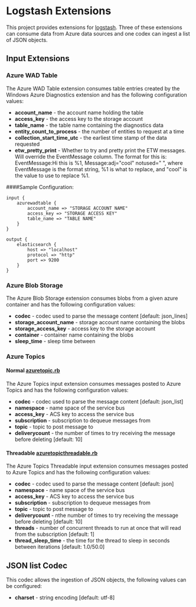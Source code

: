 # Logstash Extensions
This project provides extensions for [logstash](http://logstash.net/). Three of these extensions can consume data from Azure data sources and one codex can ingest a list of JSON objects.

## Input Extensions
### Azure WAD Table
The Azure WAD Table extension consumes table entries created by the Windows Azure Diagnostics extension and has the following configuration values:
- **account_name** - the account name holding the table
- **access_key** - the access key to the storage account
- **table_name** - the table name containing the diagnostics data
- **entity_count_to_process** - the number of entities to request at a time
- **collection_start_time_utc** - the earliest time stamp of the data requested
- **etw_pretty_print** - Whether to try and pretty print the ETW messages. Will override the EventMessage column. The format for this is: EventMessage:Hi this is %1, Message:adj="cool" notused=" ", where EventMessage is the format string, %1 is what to replace, and "cool" is the value to use to replace %1.

####Sample Configuration:
```
input { 
	azurewadtable {
		account_name => "STORAGE ACCOUNT NAME"
		access_key => "STORAGE ACCESS KEY"
		table_name => "TABLE NAME"
	}
}

output {
	elasticsearch {
		host => "localhost"
		protocol => "http"
        port => 9200
	}
}
```

### Azure Blob Storage
The Azure Blob Storage extension consumes blobs from a given azure container and has the following configuration values:
- **codec** - codec used to parse the message content [default: json_lines]
- **storage_account_name** - storage account name containing the blobs
- **storage_access_key** - access key to the storage account
- **container** - container name containing the blobs
- **sleep_time** - sleep time between 

### Azure Topics
#### Normal [azuretopic.rb](../logstash-extension/inputs/azuretopic.rb)
The Azure Topics input extension consumes messages posted to Azure Topics and has the following configuration values:
- **codec** - codec used to parse the message content [default: json_list]
- **namespace** - name space of the service bus
- **access_key** - ACS key to access the service bus
- **subscription** - subscription to dequeue messages from
- **topic** - topic to post message to
- **deliverycount** - the number of times to try receiving the message before deleting [default: 10]

#### Threadable [azuretopicthreadable.rb](../logstash-extension/inputs/azuretopicthreadable.rb)
The Azure Topics Threadable input extension consumes messages posted to Azure Topics and has the following configuration values:
- **codec** - codec used to parse the message content [default: json]
- **namespace** - name space of the service bus
- **access_key** - ACS key to access the service bus
- **subscription** - subscription to dequeue messages from
- **topic** - topic to post message to
- **deliverycount** - nthe number of times to try receiving the message before deleting [default: 10]
- **threads** - number of concurrent threads to run at once that will read from the subscription [default: 1]
- **thread_sleep_time** - the time for the thread to sleep in seconds between iterations [default: 1.0/50.0]

## JSON list Codec
This codec allows the ingestion of JSON objects, the following values can be configured:
- **charset** - string encoding [default: utf-8]
